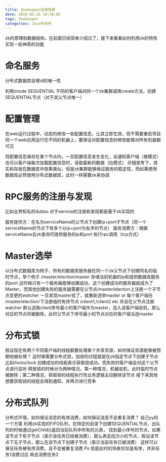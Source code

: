 ```yaml
---
title: Zookeeper应用场景
date: 2018-05-25 19:38:05
tags: Zookeeper
categories: Java中间件
---
```

zk的原理和数据结构，在前面已经简单介绍过了，接下来看看如何利用zk的特性实现一些神奇的功能
<!-- more -->
# 命名服务
分布式数据库自增id的唯一性

利用znode SEQUENTIAL
不同的客户端对同一个zk集群调用create方法，创建SEQUENTIAL节点（对于其父节点唯一）
# 配置管理
在web运行过程中，动态的修改一些配置信息，让其立即生效，而不需要重启项目
同一个web应用运行在不同的机器上，要保证对配置信息的修改能够对所有机器都可见

将配置信息保存在某个节点内，一旦配置信息发生变化，会通知客户端（推模式）
也可以客户端每次加载配置信息时，读取最新的数据（拉模式）
仔细思考下，其实和存放在数据库中效果类似，但是zk集群能够保证服务的稳定性，而如果使用数据库必然使用分布式数据库，此时一样需要zk来协调
# RPC服务的注册与发现
比如业界知名的dubbo 对于service的注册和发现都是基于zk实现的

服务提供方：在名为serviceName的父节点下创建ip+port子节点（同一个serviceName的节点下有多个以ip+port为名字的节点）
服务消费方：根据serviceName去zk查询可提供服务的ip和port
执行rpc调用（tcp方式）
# Master选举
以分布式数据库为例子，所有的数据库服务器在同一个zk父节点下创建同名的临时节点，举个例子 /master/election/master 存储当前机器的ip和提供数据库服务的port
这时候只有一个服务器能够创建成功，这个创建成功的服务器就成为了Master，而其他创建失败的服务器需要在父节点/master/election上注册一个子节点变更的watcher
一旦发现master挂了，就重新选举master
or
每个客户端在 /master/election/下注册临时有序节点 /client1,/client2 etc
并且在父节点注册watcher
默认选取client序号最小的客户端作为master，加入该客户端宕机，那么对应的节点将被删除，此时父节点下序号最小的节点对应的客户端当选master
# 分布式锁
假设现在有两个不同客户端的线程都要处理某个共享资源，如何保证资源能够被预期地被处理？
这时候需要分布式锁，加锁的过程就是在zk指定节点下创建子节点比如/locks/lock
创建成功的线程表示获取锁成功，而失败的客户端会对这个父节点进行监听
释放锁的时候分为两种情况，第一种情况，机器宕机，此时临时节点被删除；第二种情况，获取锁的线程执行完业务逻辑主动删除该节点
接下来其他想要获取锁的线程会得到通知，并再次进行竞争
# 分布式队列
分布式环境，如何保证消息的有序消费，如何保证消息不会重复消费？
自己yy的一个方案
利用zk实现的FIFO队列，在特定的目录下创建SEQUENTIAL节点，出队列的时候通过getChild()返回当前队列中所有的元素，
找到最小序号的节点，如果该节点下有子节点（表示该任务已经被消费），那么再去找次小的节点，假设该节点下无子节点，那么在该节点下创建子节点（表示当前任务已被消费）
这样可以保证任务被有序消费，且不会被重复消费 Ps 但是此时的场景仅仅是有序，并非任务1消费过后 再去消费任务2

